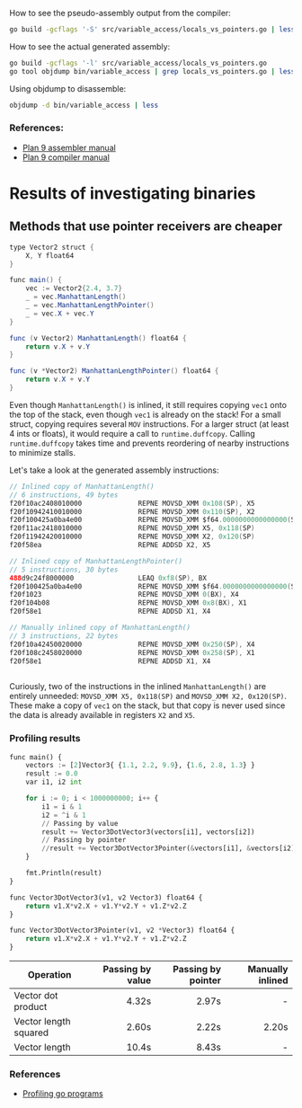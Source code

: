 How to see the pseudo-assembly output from the compiler:

```bash
go build -gcflags '-S' src/variable_access/locals_vs_pointers.go | less
```

How to see the actual generated assembly:

```bash
go build -gcflags '-l' src/variable_access/locals_vs_pointers.go
go tool objdump bin/variable_access | grep locals_vs_pointers.go | less
```

Using objdump to disassemble:

```bash
objdump -d bin/variable_access | less
```

### References:

 - [Plan 9 assembler manual](http://plan9.bell-labs.com/sys/doc/asm.html)
 - [Plan 9 compiler manual](http://plan9.bell-labs.com/sys/doc/comp.html)


# Results of investigating binaries

## Methods that use pointer receivers are cheaper

```java
type Vector2 struct {
    X, Y float64
}

func main() {
    vec := Vector2{2.4, 3.7}
    _ = vec.ManhattanLength()
    _ = vec.ManhattanLengthPointer()
    _ = vec.X + vec.Y
}

func (v Vector2) ManhattanLength() float64 {
    return v.X + v.Y
}

func (v *Vector2) ManhattanLengthPointer() float64 {
    return v.X + v.Y
}
```

Even though `ManhattanLength()` is inlined, it still requires copying `vec1` onto the top of the stack, even though `vec1` is already on the stack! For a small struct, copying requires several `MOV` instructions. For a larger struct (at least 4 ints or floats), it would require a call to `runtime.duffcopy`. Calling `runtime.duffcopy` takes time and prevents reordering of nearby instructions to minimize stalls.

Let's take a look at the generated assembly instructions:

```java
// Inlined copy of ManhattanLength()
// 6 instructions, 49 bytes
f20f10ac2408010000              REPNE MOVSD_XMM 0x108(SP), X5
f20f10942410010000              REPNE MOVSD_XMM 0x110(SP), X2
f20f100425a0ba4e00              REPNE MOVSD_XMM $f64.0000000000000000(SB), X0
f20f11ac2418010000              REPNE MOVSD_XMM X5, 0x118(SP)
f20f11942420010000              REPNE MOVSD_XMM X2, 0x120(SP)
f20f58ea                        REPNE ADDSD X2, X5

// Inlined copy of ManhattanLengthPointer()
// 5 instructions, 30 bytes
488d9c24f8000000                LEAQ 0xf8(SP), BX
f20f100425a0ba4e00              REPNE MOVSD_XMM $f64.0000000000000000(SB), X0
f20f1023                        REPNE MOVSD_XMM 0(BX), X4
f20f104b08                      REPNE MOVSD_XMM 0x8(BX), X1
f20f58e1                        REPNE ADDSD X1, X4

// Manually inlined copy of ManhattanLength()
// 3 instructions, 22 bytes
f20f10a42450020000              REPNE MOVSD_XMM 0x250(SP), X4
f20f108c2458020000              REPNE MOVSD_XMM 0x258(SP), X1
f20f58e1                        REPNE ADDSD X1, X4
 
```

Curiously, two of the instructions in the inlined `ManhattanLength()` are entirely unneeded: `MOVSD_XMM X5, 0x118(SP)` and `MOVSD_XMM X2, 0x120(SP)`. These make a copy of `vec1` on the stack, but that copy is never used since the data is already available in registers `X2` and `X5`.

### Profiling results

```python
func main() {
	vectors := [2]Vector3{ {1.1, 2.2, 9.9}, {1.6, 2.8, 1.3} }
	result := 0.0
	var i1, i2 int

	for i := 0; i < 1000000000; i++ {
		i1 = i & 1
		i2 = ^i & 1
		// Passing by value
		result += Vector3DotVector3(vectors[i1], vectors[i2])
		// Passing by pointer
		//result += Vector3DotVector3Pointer(&vectors[i1], &vectors[i2])
	}

	fmt.Println(result)
}

func Vector3DotVector3(v1, v2 Vector3) float64 {
	return v1.X*v2.X + v1.Y*v2.Y + v1.Z*v2.Z
}

func Vector3DotVector3Pointer(v1, v2 *Vector3) float64 {
	return v1.X*v2.X + v1.Y*v2.Y + v1.Z*v2.Z
}
```

Operation             | Passing by value | Passing by pointer | Manually inlined
----------------------|-----------------:|-------------------:|-----------------:
Vector dot product    | 4.32s            | 2.97s              | -
Vector length squared | 2.60s            | 2.22s              | 2.20s
Vector length         | 10.4s            | 8.43s              | -


### References

- [Profiling go programs](http://blog.golang.org/profiling-go-programs)